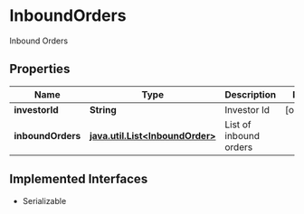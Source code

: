 

# InboundOrders

Inbound Orders

## Properties

Name | Type | Description | Notes
------------ | ------------- | ------------- | -------------
**investorId** | **String** | Investor Id |  [optional]
**inboundOrders** | [**java.util.List&lt;InboundOrder&gt;**](InboundOrder.md) | List of inbound orders | 


## Implemented Interfaces

* Serializable


